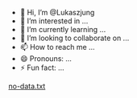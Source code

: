 - 👋 Hi, I’m @Lukaszjung
- 👀 I’m interested in ...
- 🌱 I’m currently learning ...
- 💞️ I’m looking to collaborate on ...
- 📫 How to reach me ...
- 😄 Pronouns: ...
- ⚡ Fun fact: ...

<!---
Lukaszjung/Lukaszjung is a ✨ special ✨ repository because its `README.md` (this file) appears on your GitHub profile.
You can click the Preview link to take a look at your changes.
--->
[no-data.txt](https://github.com/Lukaszjung/Lukaszjung/files/14318578/no-data.txt)


